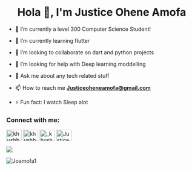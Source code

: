 <h1 align="center"> Hola 👋, I'm Justice Ohene Amofa</h1>

 - 🔭 I’m currently a level 300 Computer Science Student!
 - 🌱 I’m currently learning flutter
 - 👯 I’m looking to collaborate on dart and python projects
 - 🤔 I’m looking for help with Deep learning moddelling
 - 💬 Ask me about any tech related stuff
 
 - 📫 How to reach me **Justiceoheneamofa@gmail.com**  
 - ⚡ Fun fact: I watch Sleep alot


<h3 align="left">Connect with me:</h3>
<p align="left">
 <a href="https://twitter.com/I_am_Amofa" target="blank"><img align="center" src="https://cdn.jsdelivr.net/npm/simple-icons@3.0.1/icons/twitter.svg" alt="khushboogoel01" height="30" width="40" /></a> 
<a href="https://www.linkedin.com/in/justice-ohene-amofa-349b44173/" target="blank"><img align="center" src="https://cdn.jsdelivr.net/npm/simple-icons@3.0.1/icons/linkedin.svg" alt="khushboogoel01" height="30" width="40" /></a>
<a href="https://www.instagram.com/i_am_amofa/" target="blank"><img align="center" src="https://cdn.jsdelivr.net/npm/simple-icons@3.0.1/icons/instagram.svg" alt="_khushboo.goel" height="30" width="40" /></a>
<a href="#" target="blank"><img align="center" src="https://cdn.jsdelivr.net/npm/simple-icons@3.0.1/icons/youtube.svg" alt="Justice Ohene Amofa" height="30" width="40" /></a>
</p>


<img src = "https://github-readme-stats.vercel.app/api?username=Joamofa1&&show_icons=true&title_color=ffffff&icon_color=bb2acf&text_color=daf7dc&bg_color=151515 ">
<p><img align="left" src="https://github-readme-stats.vercel.app/api/top-langs?username=Joamofa1&show_icons=true&locale=en&layout=compact" alt="Joamofa1" /></p>


